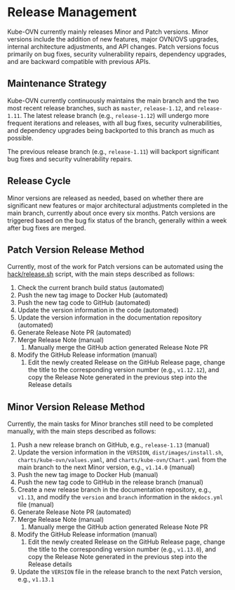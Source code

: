 # Release Management

Kube-OVN currently mainly releases Minor and Patch versions. Minor versions include the addition of new features, major OVN/OVS upgrades, internal architecture adjustments, and API changes. Patch versions focus primarily on bug fixes, security vulnerability repairs, dependency upgrades, and are backward compatible with previous APIs.

## Maintenance Strategy

Kube-OVN currently continuously maintains the main branch and the two most recent release branches, such as `master`, `release-1.12`, and `release-1.11`. The latest release branch (e.g., `release-1.12`) will undergo more frequent iterations and releases, with all bug fixes, security vulnerabilities, and dependency upgrades being backported to this branch as much as possible.

The previous release branch (e.g., `release-1.11`) will backport significant bug fixes and security vulnerability repairs.

## Release Cycle

Minor versions are released as needed, based on whether there are significant new features or major architectural adjustments completed in the main branch, currently about once every six months. Patch versions are triggered based on the bug fix status of the branch, generally within a week after bug fixes are merged.

## Patch Version Release Method

Currently, most of the work for Patch versions can be automated using the [hack/release.sh](https://github.com/kubeovn/kube-ovn/blob/release-1.12/hack/release.sh) script, with the main steps described as follows:

1. Check the current branch build status (automated)
2. Push the new tag image to Docker Hub (automated)
3. Push the new tag code to GitHub (automated)
4. Update the version information in the code (automated)
5. Update the version information in the documentation repository (automated)
6. Generate Release Note PR (automated)
7. Merge Release Note (manual)
   1. Manually merge the GitHub action generated Release Note PR
8. Modify the GitHub Release information (manual)
   1. Edit the newly created Release on the GitHub Release page, change the title to the corresponding version number (e.g., `v1.12.12`), and copy the Release Note generated in the previous step into the Release details

## Minor Version Release Method

Currently, the main tasks for Minor branches still need to be completed manually, with the main steps described as follows:

1. Push a new release branch on GitHub, e.g., `release-1.13` (manual)
2. Update the version information in the `VERSION`, `dist/images/install.sh`, `charts/kube-ovn/values.yaml`, and `charts/kube-ovn/Chart.yaml` from the main branch to the next Minor version, e.g., `v1.14.0` (manual)
3. Push the new tag image to Docker Hub (manual)
4. Push the new tag code to GitHub in the release branch (manual)
5. Create a new release branch in the documentation repository, e.g., `v1.13`, and modify the `version` and `branch` information in the `mkdocs.yml` file (manual)
6. Generate Release Note PR (automated)
7. Merge Release Note (manual)
   1. Manually merge the GitHub action generated Release Note PR
8. Modify the GitHub Release information (manual)
   1. Edit the newly created Release on the GitHub Release page, change the title to the corresponding version number (e.g., `v1.13.0`), and copy the Release Note generated in the previous step into the Release details
9. Update the `VERSION` file in the release branch to the next Patch version, e.g., `v1.13.1`
